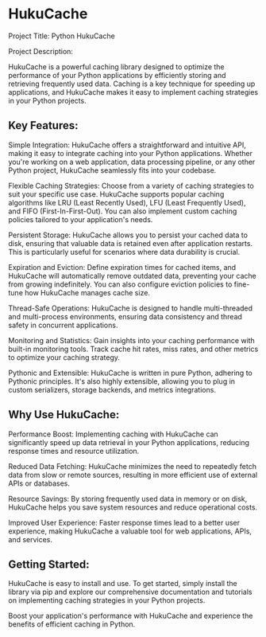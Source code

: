 # HukuCache
Project Title: Python HukuCache

Project Description:

HukuCache is a powerful caching library designed to optimize the performance of your Python applications by efficiently storing and retrieving frequently used data. Caching is a key technique for speeding up applications, and HukuCache makes it easy to implement caching strategies in your Python projects.

## Key Features:

Simple Integration: HukuCache offers a straightforward and intuitive API, making it easy to integrate caching into your Python applications. Whether you're working on a web application, data processing pipeline, or any other Python project, HukuCache seamlessly fits into your codebase.

Flexible Caching Strategies: Choose from a variety of caching strategies to suit your specific use case. HukuCache supports popular caching algorithms like LRU (Least Recently Used), LFU (Least Frequently Used), and FIFO (First-In-First-Out). You can also implement custom caching policies tailored to your application's needs.

Persistent Storage: HukuCache allows you to persist your cached data to disk, ensuring that valuable data is retained even after application restarts. This is particularly useful for scenarios where data durability is crucial.

Expiration and Eviction: Define expiration times for cached items, and HukuCache will automatically remove outdated data, preventing your cache from growing indefinitely. You can also configure eviction policies to fine-tune how HukuCache manages cache size.

Thread-Safe Operations: HukuCache is designed to handle multi-threaded and multi-process environments, ensuring data consistency and thread safety in concurrent applications.

Monitoring and Statistics: Gain insights into your caching performance with built-in monitoring tools. Track cache hit rates, miss rates, and other metrics to optimize your caching strategy.

Pythonic and Extensible: HukuCache is written in pure Python, adhering to Pythonic principles. It's also highly extensible, allowing you to plug in custom serializers, storage backends, and metrics integrations.

## Why Use HukuCache:

Performance Boost: Implementing caching with HukuCache can significantly speed up data retrieval in your Python applications, reducing response times and resource utilization.

Reduced Data Fetching: HukuCache minimizes the need to repeatedly fetch data from slow or remote sources, resulting in more efficient use of external APIs or databases.

Resource Savings: By storing frequently used data in memory or on disk, HukuCache helps you save system resources and reduce operational costs.

Improved User Experience: Faster response times lead to a better user experience, making HukuCache a valuable tool for web applications, APIs, and services.

## Getting Started:

HukuCache is easy to install and use. To get started, simply install the library via pip and explore our comprehensive documentation and tutorials on implementing caching strategies in your Python projects.

Boost your application's performance with HukuCache and experience the benefits of efficient caching in Python.

